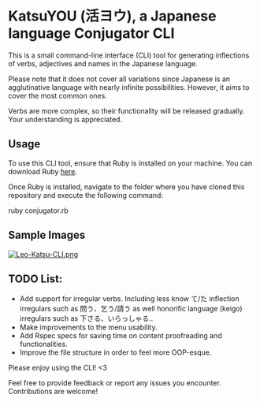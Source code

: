 # KatsuYOU (活ヨウ), a Japanese language Conjugator CLI

This is a small command-line interface (CLI) tool for generating inflections of verbs, adjectives and names in the Japanese language.

Please note that it does not cover all variations since Japanese is an agglutinative language with nearly infinite possibilities. However, it aims to cover the most common ones.

Verbs are more complex, so their functionality will be released gradually. Your understanding is appreciated.

## Usage

To use this CLI tool, ensure that Ruby is installed on your machine. You can download Ruby [here](https://www.ruby-lang.org).

Once Ruby is installed, navigate to the folder where you have cloned this repository and execute the following command:

ruby conjugator.rb
## Sample Images

[![Leo-Katsu-CLI.png](https://i.postimg.cc/J4V99W3B/Leo-Katsu-CLI.png)](https://postimg.cc/RqdsHyDM)

## TODO List:

- Add support for irregular verbs. Including less know て/た inflection irregulars such as 問う、乞う/請う as well honorific language (keigo) irregulars such as 下さる、いらっしゃる..
- Make improvements to the menu usability.
- Add Rspec specs for saving time on content proofreading and functionalities.
- Improve the file structure in order to feel more OOP-esque.

Please enjoy using the CLI! <3

Feel free to provide feedback or report any issues you encounter. Contributions are welcome!
